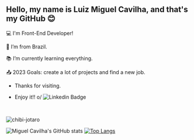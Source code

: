 ## Hello, my name is Luiz Miguel Cavilha, and that's my GitHub 😊

:computer: I'm Front-End Developer!

:house_with_garden: I’m from Brazil.

:books: I’m currently learning everything.

:outbox_tray: 2023 Goals: create a lot of projects and find a new job.


- Thanks for visiting.

- Enjoy it!! o/
![Linkedin Badge](https://img.shields.io/badge/LinkedIn-0077B5?style=for-the-badge&logo=linkedin&logoColor=white&link=https://www.linkedin.com/in/luiz-miguel-cavilha-61a311242/)
<br>

![chibi-jotaro](https://user-images.githubusercontent.com/105825797/230626333-7e25a0f7-cafb-4849-8164-8781b2b6a874.png)


![Miguel Cavilha's GitHub stats](https://github-readme-stats.vercel.app/api?username=miguelcavilha&show_icons=true&&theme=transparent)
[![Top Langs](https://github-readme-stats.vercel.app/api/top-langs/?username=miguelcavilha&theme=transparent)](https://github.com/miguelcavilha/github-readme-stats)
